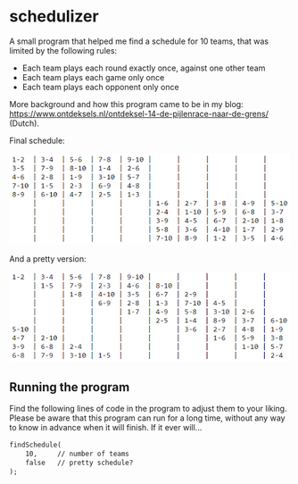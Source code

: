 # schedulizer
A small program that helped me find a schedule for 10 teams, that was limited by the following rules:
- Each team plays each round exactly once, against one other team
- Each team plays each game only once
- Each team plays each opponent only once

More background and how this program came to be in my blog: https://www.ontdeksels.nl/ontdeksel-14-de-pijlenrace-naar-de-grens/ (Dutch).

Final schedule:

![Final schedule (box version)](https://github.com/gkruiger/schedulizer/blob/master/final-schedule-1.png "Final schedule (box version)")

And a pretty version:

![Final schedule (pretty version)](https://github.com/gkruiger/schedulizer/blob/master/final-schedule-2.png "Final schedule (pretty version)")

## Running the program
Find the following lines of code in the program to adjust them to your liking.
Please be aware that this program can run for a long time, without any way to know in advance when it will finish.
If it ever will...

```
findSchedule(
    10,     // number of teams
    false   // pretty schedule?
);
```

